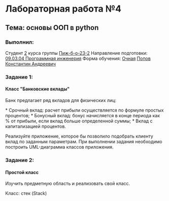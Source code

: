 <h1> Лабораторная работа №4 </h1>
<h2> Тема: основы ООП в python </h2>
<h3>Выполнил:</h3>
Студент <u>2</u> курса группы <u>Пиж-б-о-23-2</u>
Направление подготовки: <u>09.03.04 Программная инженерия</u>
Форма обучения: <u>Очная</u>
<u>Попов Константин Андреевич</u>

<h3>Задание 1:</h3>
<h4>Класс "Банковские вклады"</h4>
<p>Банк предлагает ряд вкладов для физических лиц:</p>
* Срочный вклад: расчет прибыли осуществляется по формуле простых процентов;
* Бонусный вклад: бонус начисляется в конце периода как % от прибыли, если вклад больше определенной суммы;
* Вклад с капитализацией процентов.
<p>Реализуйте приложение, которое бы позволило подобрать клиенту вклад по заданным параметрам.
При выполнении задания необходимо построить UML-диаграмма классов приложения.</p>

<h3>Задание 2:</h3>
<h4>Простой класс</h4>
<p>Изучить предметную область и реализовать свой класс.</p>
<p>Класс: стек (Stack)</p>
